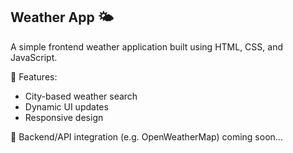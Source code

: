 ## Weather App 🌤️

A simple frontend weather application built using HTML, CSS, and JavaScript.

🔧 Features:
- City-based weather search
- Dynamic UI updates
- Responsive design

🚀 Backend/API integration (e.g. OpenWeatherMap) coming soon...
